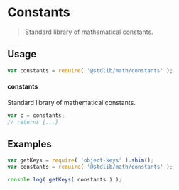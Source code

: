 # Constants

> Standard library of mathematical constants.


<section class="usage">

## Usage

``` javascript
var constants = require( '@stdlib/math/constants' );
```

#### constants

Standard library of mathematical constants.

``` javascript
var c = constants;
// returns {...}
```

</section>

<!-- /.usage -->


<section class="examples">

## Examples

<!-- TODO: better examples -->

``` javascript
var getKeys = require( 'object-keys' ).shim();
var constants = require( '@stdlib/math/constants' );

console.log( getKeys( constants ) );
```

</section>

<!-- /.examples -->


<section class="links">

</section>

<!-- /.links -->
